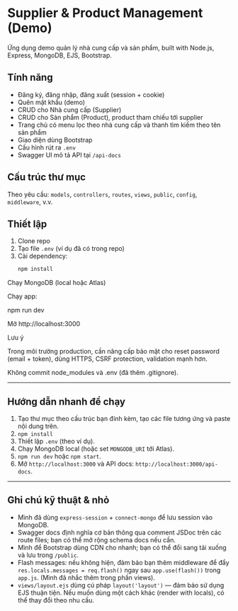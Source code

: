 # Supplier & Product Management (Demo)

Ứng dụng demo quản lý nhà cung cấp và sản phẩm, built with Node.js, Express, MongoDB, EJS, Bootstrap.

## Tính năng
- Đăng ký, đăng nhập, đăng xuất (session + cookie)
- Quên mật khẩu (demo)
- CRUD cho Nhà cung cấp (Supplier)
- CRUD cho Sản phẩm (Product), product tham chiếu tới supplier
- Trang chủ có menu lọc theo nhà cung cấp và thanh tìm kiếm theo tên sản phẩm
- Giao diện dùng Bootstrap
- Cấu hình rút ra `.env`
- Swagger UI mô tả API tại `/api-docs`

## Cấu trúc thư mục
Theo yêu cầu: `models`, `controllers`, `routes`, `views`, `public`, `config`, `middleware`, v.v.

## Thiết lập
1. Clone repo
2. Tạo file `.env` (ví dụ đã có trong repo)
3. Cài dependency:
   ```bash
   npm install
Chạy MongoDB (local hoặc Atlas)

Chạy app:

npm run dev


Mở http://localhost:3000

Lưu ý

Trong môi trường production, cần nâng cấp bảo mật cho reset password (email + token), dùng HTTPS, CSRF protection, validation mạnh hơn.

Không commit node_modules và .env (đã thêm .gitignore).


---

## Hướng dẫn nhanh để chạy
1. Tạo thư mục theo cấu trúc bạn đính kèm, tạo các file tương ứng và paste nội dung trên.
2. `npm install`
3. Thiết lập `.env` (theo ví dụ).
4. Chạy MongoDB local (hoặc set `MONGODB_URI` tới Atlas).
5. `npm run dev` hoặc `npm start`.
6. Mở `http://localhost:3000` và API docs: `http://localhost:3000/api-docs`.

---

## Ghi chú kỹ thuật & nhỏ
- Mình đã dùng `express-session` + `connect-mongo` để lưu session vào MongoDB.
- Swagger docs định nghĩa cơ bản thông qua comment JSDoc trên các route files; bạn có thể mở rộng schema docs nếu cần.
- Mình để Bootstrap dùng CDN cho nhanh; bạn có thể đổi sang tải xuống và lưu trong `/public`.
- Flash messages: nếu không hiện, đảm bảo bạn thêm middleware để đẩy `res.locals.messages = req.flash()` ngay sau `app.use(flash())` trong `app.js`. (Mình đã nhắc thêm trong phần views).
- `views/layout.ejs` dùng cú pháp `layout('layout')` — đảm bảo sử dụng EJS thuận tiện. Nếu muốn dùng một cách khác (render with locals), có thể thay đổi theo nhu cầu.

